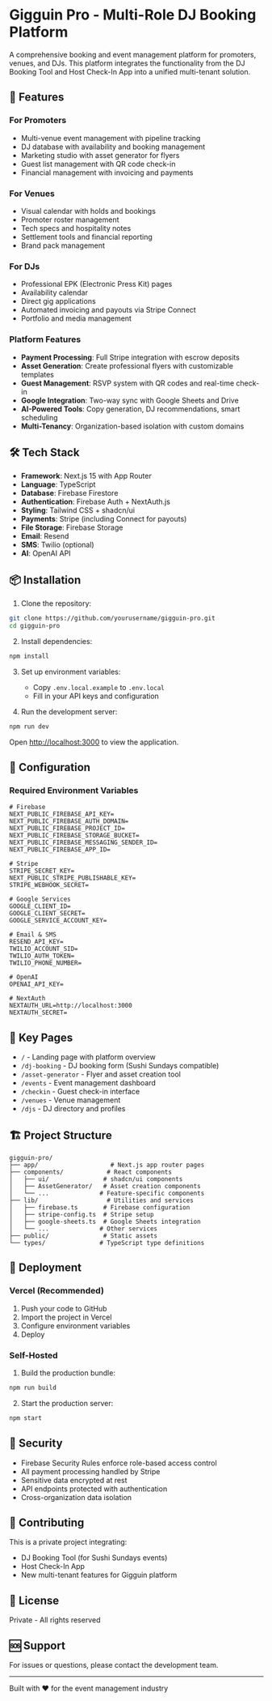 # Gigguin Pro - Multi-Role DJ Booking Platform

A comprehensive booking and event management platform for promoters, venues, and DJs. This platform integrates the functionality from the DJ Booking Tool and Host Check-In App into a unified multi-tenant solution.

## 🚀 Features

### For Promoters
- Multi-venue event management with pipeline tracking
- DJ database with availability and booking management
- Marketing studio with asset generator for flyers
- Guest list management with QR code check-in
- Financial management with invoicing and payments

### For Venues
- Visual calendar with holds and bookings
- Promoter roster management
- Tech specs and hospitality notes
- Settlement tools and financial reporting
- Brand pack management

### For DJs
- Professional EPK (Electronic Press Kit) pages
- Availability calendar
- Direct gig applications
- Automated invoicing and payouts via Stripe Connect
- Portfolio and media management

### Platform Features
- **Payment Processing**: Full Stripe integration with escrow deposits
- **Asset Generation**: Create professional flyers with customizable templates
- **Guest Management**: RSVP system with QR codes and real-time check-in
- **Google Integration**: Two-way sync with Google Sheets and Drive
- **AI-Powered Tools**: Copy generation, DJ recommendations, smart scheduling
- **Multi-Tenancy**: Organization-based isolation with custom domains

## 🛠️ Tech Stack

- **Framework**: Next.js 15 with App Router
- **Language**: TypeScript
- **Database**: Firebase Firestore
- **Authentication**: Firebase Auth + NextAuth.js
- **Styling**: Tailwind CSS + shadcn/ui
- **Payments**: Stripe (including Connect for payouts)
- **File Storage**: Firebase Storage
- **Email**: Resend
- **SMS**: Twilio (optional)
- **AI**: OpenAI API

## 📦 Installation

1. Clone the repository:
```bash
git clone https://github.com/yourusername/gigguin-pro.git
cd gigguin-pro
```

2. Install dependencies:
```bash
npm install
```

3. Set up environment variables:
   - Copy `.env.local.example` to `.env.local`
   - Fill in your API keys and configuration

4. Run the development server:
```bash
npm run dev
```

Open [http://localhost:3000](http://localhost:3000) to view the application.

## 🔧 Configuration

### Required Environment Variables

```env
# Firebase
NEXT_PUBLIC_FIREBASE_API_KEY=
NEXT_PUBLIC_FIREBASE_AUTH_DOMAIN=
NEXT_PUBLIC_FIREBASE_PROJECT_ID=
NEXT_PUBLIC_FIREBASE_STORAGE_BUCKET=
NEXT_PUBLIC_FIREBASE_MESSAGING_SENDER_ID=
NEXT_PUBLIC_FIREBASE_APP_ID=

# Stripe
STRIPE_SECRET_KEY=
NEXT_PUBLIC_STRIPE_PUBLISHABLE_KEY=
STRIPE_WEBHOOK_SECRET=

# Google Services
GOOGLE_CLIENT_ID=
GOOGLE_CLIENT_SECRET=
GOOGLE_SERVICE_ACCOUNT_KEY=

# Email & SMS
RESEND_API_KEY=
TWILIO_ACCOUNT_SID=
TWILIO_AUTH_TOKEN=
TWILIO_PHONE_NUMBER=

# OpenAI
OPENAI_API_KEY=

# NextAuth
NEXTAUTH_URL=http://localhost:3000
NEXTAUTH_SECRET=
```

## 📱 Key Pages

- `/` - Landing page with platform overview
- `/dj-booking` - DJ booking form (Sushi Sundays compatible)
- `/asset-generator` - Flyer and asset creation tool
- `/events` - Event management dashboard
- `/checkin` - Guest check-in interface
- `/venues` - Venue management
- `/djs` - DJ directory and profiles

## 🏗️ Project Structure

```
gigguin-pro/
├── app/                    # Next.js app router pages
├── components/            # React components
│   ├── ui/               # shadcn/ui components
│   ├── AssetGenerator/   # Asset creation components
│   └── ...              # Feature-specific components
├── lib/                   # Utilities and services
│   ├── firebase.ts       # Firebase configuration
│   ├── stripe-config.ts  # Stripe setup
│   ├── google-sheets.ts  # Google Sheets integration
│   └── ...              # Other services
├── public/               # Static assets
└── types/               # TypeScript type definitions
```

## 🚀 Deployment

### Vercel (Recommended)
1. Push your code to GitHub
2. Import the project in Vercel
3. Configure environment variables
4. Deploy

### Self-Hosted
1. Build the production bundle:
```bash
npm run build
```

2. Start the production server:
```bash
npm start
```

## 🔐 Security

- Firebase Security Rules enforce role-based access control
- All payment processing handled by Stripe
- Sensitive data encrypted at rest
- API endpoints protected with authentication
- Cross-organization data isolation

## 🤝 Contributing

This is a private project integrating:
- DJ Booking Tool (for Sushi Sundays events)
- Host Check-In App
- New multi-tenant features for Gigguin platform

## 📝 License

Private - All rights reserved

## 🆘 Support

For issues or questions, please contact the development team.

---

Built with ❤️ for the event management industry
